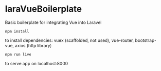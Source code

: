 # laraVueBoilerplate
Basic boilerplate for integrating Vue into Laravel

```
npm install
``` 
to install dependencies: vuex (scaffolded, not used), vue-router, bootstrap-vue, axios (http library)

```
npm run live
``` 
to serve app on localhost:8000
